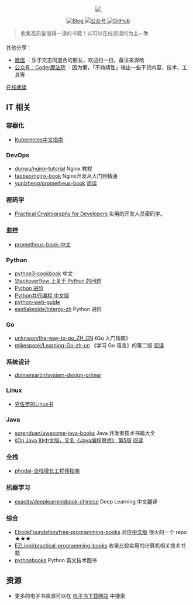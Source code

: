 
<!-- 封面 logo -->
<p align="center">
    <a href="https://github.com/awesome-wiki/awesome-wiki-books" target="_blank">
        <img src="https://gitee.com/michael_xiang/images/raw/master/uPic/awesome-wiki-books.png" width=""/>
    </a>
</p>

<!-- 徽章（Badge） -->
<p align="center">
  <a href="https://michael728.github.io/">
    <img src="https://img.shields.io/badge/%E5%8D%9A%E5%AE%A2-Blog-brightgreen" alt="Blog">
  </a>
  <a href="#公众号">
    <img src="https://img.shields.io/badge/%E5%85%AC%E4%BC%97%E5%8F%B7-Coder%E9%AD%94%E6%B3%95%E9%99%A2-blue" alt="公众号">
  </a>
  <a href="#">
    <img alt="GitHub" src="https://img.shields.io/github/license/awesome-wiki/awesome-wiki-books">
  </a>
</p>

> 收集高质量值得一读的书籍！以可以在线阅读的为主~ 📚

其他分享：
- [微信](#联系我) ：乐于交志同道合的朋友，欢迎扫一扫，备注来源哈
- [公众号：Coder魔法院](#公众号) ：因为懒，「不持续性」输出一些干货内容，技术、工具等 
<!-- - [B 站：Coder魔法](https://space.bilibili.com/12316226)：因为懒，「不持续性」输出一些干货内容，技术、工具等的视频介绍 -->

[在线阅读](https://awesome-wiki.github.io/awesome-wik-bookmarks/#/)


## IT 相关

### 容器化

- [Kubernetes中文指南](https://jimmysong.io/kubernetes-handbook/)

### DevOps

- [dunwu/nginx-tutorial](https://github.com/dunwu/nginx-tutorial) Nginx 教程
- [taobao/nginx-book](https://github.com/taobao/nginx-book) Nginx开发从入门到精通
- [yunlzheng/prometheus-book](https://github.com/yunlzheng/prometheus-book) [阅读](https://yunlzheng.gitbook.io/prometheus-book/)

### 密码学

- [Practical Cryptography for Developers](https://cryptobook.nakov.com/) 实用的开发人员密码学。

### 监控

- [prometheus-book-中文](https://yunlzheng.gitbook.io/prometheus-book/)

### Python
- [python3-cookbook](https://python3-cookbook.readthedocs.io/zh_CN/latest/index.html) 中文
- [Stackoverflow 上关于 Python 的问题](https://taizilongxu.gitbooks.io/stackoverflow-about-python/content/#stackoverflow-%E4%B8%8A%E5%85%B3%E4%BA%8E-python-%E7%9A%84%E9%97%AE%E9%A2%98)
- [Python 进阶](https://github.com/eastlakeside/interpy-zh)
- [Python并行编程 中文版](https://python-parallel-programmning-cookbook.readthedocs.io/zh_CN/latest/)
- [python-web-guide](https://python-web-guide.readthedocs.io/zh/latest/index.html#)
- [eastlakeside/interpy-zh](https://github.com/eastlakeside/interpy-zh) Python 进阶

### Go

- [unknwon/the-way-to-go_ZH_CN](https://github.com/unknwon/the-way-to-go_ZH_CN) 《Go 入门指南》
- [mikespook/Learning-Go-zh-cn](https://github.com/mikespook/Learning-Go-zh-cn) 《学习 Go 语言》的第二版 [阅读](https://mikespook.com/learning-go/)

### 系统设计

- [donnemartin/system-design-primer](https://github.com/donnemartin/system-design-primer)

### Linux

- [穷佐罗的Linux书](https://zorro.gitbooks.io/poor-zorro-s-linux-book/content/)

### Java

- [sorenduan/awesome-java-books](https://github.com/sorenduan/awesome-java-books) Java 开发者技术书籍大全
- [《On Java 8》中文版，又名《Java编程思想》 第5版](https://github.com/LingCoder/OnJava8) [阅读](https://lingcoder.gitee.io/onjava8/#/)

### 全栈

- [phodal-全栈增长工程师指南](https://github.com/phodal/growth-ebook)

### 机器学习

- [exacity/deeplearningbook-chinese](https://github.com/exacity/deeplearningbook-chinese) Deep Learning 中文翻译

### 综合

- [EbookFoundation/free-programming-books](https://github.com/EbookFoundation/free-programming-books) 对应[中文版](https://github.com/EbookFoundation/free-programming-books/blob/master/free-programming-books-zh.md) 很火的一个 repo ★★★
- [EZLippi/practical-programming-books](https://github.com/EZLippi/practical-programming-books) 收录比较实用的计算机相关技术书籍
- [pythonbooks](https://pythonbooks.revolunet.com/) Python 英文技术图书

## 资源

- 更多的电子书资源可以在 [电子书下载网站](https://awesome-wiki.github.io/awesome-wiki-bookmarks/#/?id=%e7%94%b5%e5%ad%90%e4%b9%a6) 中搜索